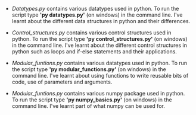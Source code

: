 * *Datatypes.py* contains various datatypes used in python. To run the script type **'py datatypes.py'** (on windows) in the command line. I've learnt about the different data structures in python and their differences.

* *Control_structures.py* contains various control structures used in python. To run the script type **'py control_structures.py'** (on windows) in the command line. I've learnt about the different control structures in python such as loops and if-else statements and their applications.

* *Modular_funtions.py* contains various datatypes used in python. To run the script type **'py modular_functions.py'** (on windows) in the command line. I've learnt about using functions to write reusable bits of code, use of parameters and arguments.

* *Modular_funtions.py* contains various numpy package used in python. To run the script type **'py numpy_basics.py'** (on windows) in the command line. I've learnt part of what numpy can be used for.
